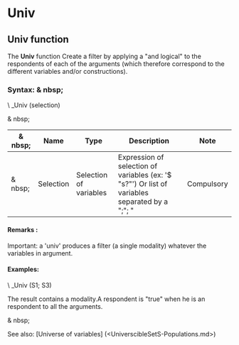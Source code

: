 # Univ

## Univ function

The **Univ** function Create a filter by applying a "and logical" to the respondents of each of the arguments (which therefore correspond to the different variables and/or constructions).

### Syntax: & nbsp;

\ _Univ (selection)

& nbsp;

|& nbsp;|**Name** |**Type** |**Description** |**Note** |
|--- |--- |--- |--- |--- |
|& nbsp;|Selection |Selection of variables |Expression of selection of variables (ex: '$ "s?"') Or list of variables separated by a ";"; "|Compulsory |


#### Remarks :

Important: a 'univ' produces a filter (a single modality) whatever the variables in argument.

#### Examples:

\ _Univ (S1; S3)

The result contains a modality.A respondent is "true" when he is an respondent to all the arguments.

& nbsp;

See also: [Universe of variables] (<UniverscibleSetS-Populations.md>)